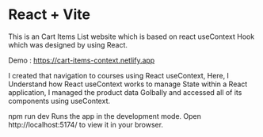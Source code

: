 # React + Vite

This is an Cart Items List website which is based on react useContext Hook which was designed by using React.

Demo : https://cart-items-context.netlify.app

I created that navigation to courses using React useContext,
Here, I Understand how React useContext works to manage State within a React application,
I managed the product data Golbally and accessed all of its components using useContext.

npm run dev
Runs the app in the development mode.
Open http://localhost:5174/ to view it in your browser.

